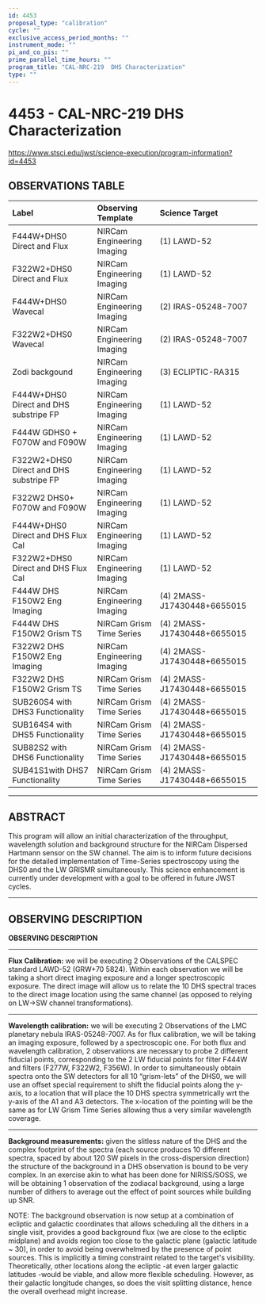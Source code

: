 ```yaml
---
id: 4453
proposal_type: "calibration"
cycle: ""
exclusive_access_period_months: ""
instrument_mode: ""
pi_and_co_pis: ""
prime_parallel_time_hours: ""
program_title: "CAL-NRC-219  DHS Characterization"
type: ""
---
```

# 4453 - CAL-NRC-219  DHS Characterization
https://www.stsci.edu/jwst/science-execution/program-information?id=4453
## OBSERVATIONS TABLE
| Label                                      | Observing Template             | Science Target                |
|:-------------------------------------------|:-------------------------------|:------------------------------|
| F444W+DHS0 Direct and Flux                 | NIRCam Engineering Imaging     | (1) LAWD-52                   |
| F322W2+DHS0 Direct and Flux                | NIRCam Engineering Imaging     | (1) LAWD-52                   |
| F444W+DHS0 Wavecal                         | NIRCam Engineering Imaging     | (2) IRAS-05248-7007           |
| F322W2+DHS0 Wavecal                        | NIRCam Engineering Imaging     | (2) IRAS-05248-7007           |
| Zodi backgound                             | NIRCam Engineering Imaging     | (3) ECLIPTIC-RA315            |
| F444W+DHS0 Direct and DHS substripe FP     | NIRCam Engineering Imaging     | (1) LAWD-52                   |
| F444W GDHS0 + F070W and F090W              | NIRCam Engineering Imaging     | (1) LAWD-52                   |
| F322W2+DHS0 Direct and DHS substripe FP    | NIRCam Engineering Imaging     | (1) LAWD-52                   |
| F322W2 DHS0+ F070W and F090W               | NIRCam Engineering Imaging     | (1) LAWD-52                   |
| F444W+DHS0 Direct and DHS Flux Cal         | NIRCam Engineering Imaging     | (1) LAWD-52                   |
| F322W2+DHS0 Direct and DHS Flux Cal        | NIRCam Engineering Imaging     | (1) LAWD-52                   |
| F444W DHS F150W2 Eng Imaging               | NIRCam Engineering Imaging     | (4) 2MASS-J17430448+6655015   |
| F444W DHS F150W2 Grism TS                  | NIRCam Grism Time Series       | (4) 2MASS-J17430448+6655015   |
| F322W2 DHS F150W2 Eng Imaging              | NIRCam Engineering Imaging     | (4) 2MASS-J17430448+6655015   |
| F322W2 DHS F150W2 Grism TS                 | NIRCam Grism Time Series       | (4) 2MASS-J17430448+6655015   |
| SUB260S4 with DHS3 Functionality           | NIRCam Grism Time Series       | (4) 2MASS-J17430448+6655015   |
| SUB164S4 with DHS5 Functionality           | NIRCam Grism Time Series       | (4) 2MASS-J17430448+6655015   |
| SUB82S2 with DHS6 Functionality            | NIRCam Grism Time Series       | (4) 2MASS-J17430448+6655015   |
| SUB41S1with DHS7 Functionality             | NIRCam Grism Time Series       | (4) 2MASS-J17430448+6655015   |

---

## ABSTRACT

This program will allow an initial characterization of the throughput, wavelength solution and background structure for the NIRCam Dispersed Hartmann sensor on the SW channel. The aim is to inform future decisions for the detailed implementation of Time-Series spectroscopy using the DHS0 and the LW GRISMR simultaneously. This science enhancement is currently under development with a goal to be offered in future JWST cycles.

---

## OBSERVING DESCRIPTION

**OBSERVING DESCRIPTION**
*************
**Flux Calibration:**
we will be executing 2 Observations of the CALSPEC standard LAWD-52 (GRW+70 5824). Within each observation we will be taking a short direct imaging exposure and a longer spectroscopic exposure. The direct image will allow us to relate the 10 DHS spectral traces to the direct image location using the same channel (as opposed to relying on LW->SW channel transformations).
*************
**Wavelength calibration:**
we will be executing 2 Observations of the LMC planetary nebula IRAS-05248-7007. As for flux calibration, we will be taking an imaging exposure, followed by a spectroscopic one.
For both flux and wavelength calibration, 2 observations are necessary to probe 2 different fiducial points, corresponding to the 2 LW fiducial points for filter F444W and filters (F277W, F322W2, F356W). In order to simultaneously obtain spectra onto the SW detectors for all 10 “grism-lets” of the DHS0, we will use an offset special requirement to shift the fiducial points along the y-axis, to a location that will place the 10 DHS spectra symmetrically wrt the y-axis of the A1 and A3 detectors. The x-location of the pointing will be the same as for LW Grism Time Series allowing thus a very similar wavelength coverage.
*************
**Background measurements:**
given the slitless nature of the DHS and the complex footprint of the spectra (each source produces 10 different spectra, spaced by about 120 SW pixels in the cross-dispersion direction) the structure of the background in a DHS observation is bound to be very complex. In an exercise akin to what has been done for NIRISS/SOSS, we will be obtaining 1 observation of the zodiacal background, using a large number of dithers to average out the effect of point sources while building up SNR.

NOTE: The background observation is now setup at a combination of ecliptic and galactic coordinates that allows scheduling all the dithers in a single visit, provides a good background flux (we are close to the ecliptic midplane) and avoids region too close to the galactic plane (galactic latitude ~ 30), in order to avoid being overwhelmed by the presence of point sources.
This is implicitly a timing constraint related to the target's visibility.
Theoretically, other locations along the ecliptic -at even larger galactic latitudes -would be viable, and allow more flexible scheduling. However, as their galactic longitude changes, so does the visit splitting distance, hence the overall overhead might increase.